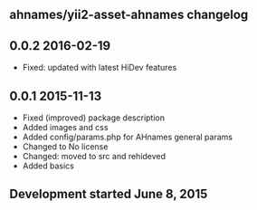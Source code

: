 ahnames/yii2-asset-ahnames changelog
------------------------------------

## 0.0.2 2016-02-19

- Fixed: updated with latest HiDev features

## 0.0.1 2015-11-13

- Fixed (improved) package description
- Added images and css
- Added config/params.php for AHnames general params
- Changed to No license
- Changed: moved to src and rehideved
- Added basics

## Development started June 8, 2015

